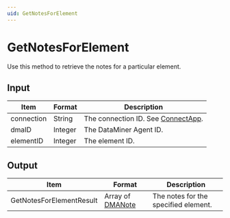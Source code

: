 ```yaml
---
uid: GetNotesForElement
---
```


# GetNotesForElement

Use this method to retrieve the notes for a particular element.

## Input

| Item       | Format  | Description                                                                      |
|------------|---------|----------------------------------------------------------------------------------|
| connection | String  | The connection ID. See [ConnectApp](xref:ConnectApp). |
| dmaID      | Integer | The DataMiner Agent ID.                                                          |
| elementID  | Integer | The element ID.                                                                  |

## Output

| Item | Format | Description |
|--|--|--|
| GetNotesForElementResult | Array of [DMANote](xref:DMANote) | The notes for the specified element. |

